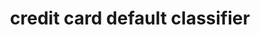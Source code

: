 ---
layout: page
title: credit card default classifier
description: optimising several different ML models for classifying whether a credit card transaction will default or not
img: assets/img/12.jpg
redirect: https://github.com/PUSH-YA/Credit_card_default_classifier
importance: 2
category: data-science
related_publications: true
---